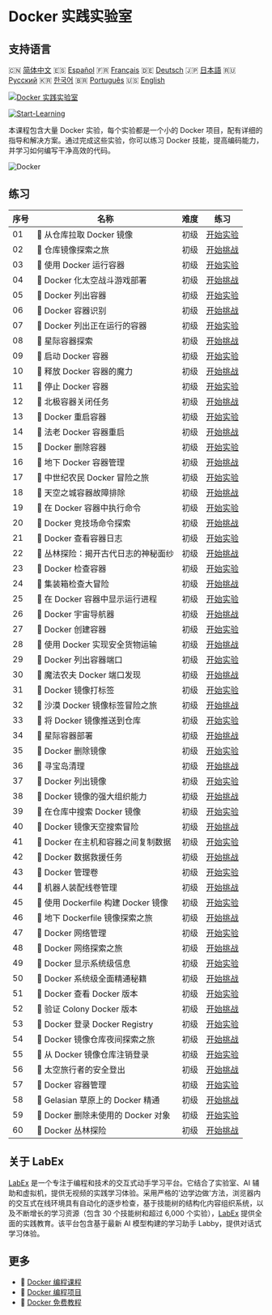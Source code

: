 # Docker 实践实验室

## 支持语言

🇨🇳 [简体中文](README_zh.md) 🇪🇸 [Español](README_es.md) 🇫🇷 [Français](README_fr.md) 🇩🇪 [Deutsch](README_de.md) 🇯🇵 [日本語](README_ja.md) 🇷🇺 [Русский](README_ru.md) 🇰🇷 [한국어](README_ko.md) 🇧🇷 [Português](README_pt.md) 🇺🇸 [English](README.md) 

[![Docker 实践实验室](https://cover-creator.labex.io/docker-practice-labs.png?lang=zh)](https://labex.io/zh/courses/docker-practice-labs)

[![Start-Learning](https://img.shields.io/badge/Start-Learning-whitesmoke?style=for-the-badge)](https://labex.io/zh/courses/docker-practice-labs)

本课程包含大量 Docker 实验，每个实验都是一个小的 Docker 项目，配有详细的指导和解决方案。通过完成这些实验，你可以练习 Docker 技能，提高编码能力，并学习如何编写干净高效的代码。

![Docker](https://img.shields.io/badge/Docker-whitesmoke?style=for-the-badge&logo=docker)


## 练习

|   序号 | 名称                                 | 难度   | 练习                                                                                                                                                    |
|--------|--------------------------------------|--------|---------------------------------------------------------------------------------------------------------------------------------------------------------|
|     01 | 🧩  从仓库拉取 Docker 镜像           | 初级   | <a target='_blank' href='https://labex.io/zh/labs/docker-docker-pull-image-from-repository-271485?course=docker-practice-labs'>开始实验</a>             |
|     02 | 🎯  仓库镜像探索之旅                 | 初级   | <a target='_blank' href='https://labex.io/zh/labs/docker-repository-image-quest-271484?course=docker-practice-labs'>开始挑战</a>                        |
|     03 | 🧩  使用 Docker 运行容器             | 初级   | <a target='_blank' href='https://labex.io/zh/labs/docker-docker-run-a-container-271495?course=docker-practice-labs'>开始实验</a>                        |
|     04 | 🎯  Docker 化太空战斗游戏部署        | 初级   | <a target='_blank' href='https://labex.io/zh/labs/docker-dockerized-space-battles-deployment-271494?course=docker-practice-labs'>开始挑战</a>           |
|     05 | 🧩  Docker 列出容器                  | 初级   | <a target='_blank' href='https://labex.io/zh/labs/docker-docker-list-containers-271475?course=docker-practice-labs'>开始实验</a>                        |
|     06 | 🎯  Docker 容器识别                  | 初级   | <a target='_blank' href='https://labex.io/zh/labs/docker-docker-container-identification-271474?course=docker-practice-labs'>开始挑战</a>               |
|     07 | 🧩  Docker 列出正在运行的容器        | 初级   | <a target='_blank' href='https://labex.io/zh/labs/docker-docker-list-running-containers-271483?course=docker-practice-labs'>开始实验</a>                |
|     08 | 🎯  星际容器探索                     | 初级   | <a target='_blank' href='https://labex.io/zh/labs/docker-interstellar-container-exploration-271482?course=docker-practice-labs'>开始挑战</a>            |
|     09 | 🧩  启动 Docker 容器                 | 初级   | <a target='_blank' href='https://labex.io/zh/labs/docker-docker-start-container-271499?course=docker-practice-labs'>开始实验</a>                        |
|     10 | 🎯  释放 Docker 容器的魔力           | 初级   | <a target='_blank' href='https://labex.io/zh/labs/docker-docker-container-magic-unleashed-271498?course=docker-practice-labs'>开始挑战</a>              |
|     11 | 🧩  停止 Docker 容器                 | 初级   | <a target='_blank' href='https://labex.io/zh/labs/docker-docker-stop-container-271501?course=docker-practice-labs'>开始实验</a>                         |
|     12 | 🎯  北极容器关闭任务                 | 初级   | <a target='_blank' href='https://labex.io/zh/labs/docker-arctic-container-shutdown-mission-271500?course=docker-practice-labs'>开始挑战</a>             |
|     13 | 🧩  Docker 重启容器                  | 初级   | <a target='_blank' href='https://labex.io/zh/labs/docker-docker-restart-container-271489?course=docker-practice-labs'>开始实验</a>                      |
|     14 | 🎯  法老 Docker 容器重启             | 初级   | <a target='_blank' href='https://labex.io/zh/labs/docker-pharaohs-docker-container-restart-271488?course=docker-practice-labs'>开始挑战</a>             |
|     15 | 🧩  Docker 删除容器                  | 初级   | <a target='_blank' href='https://labex.io/zh/labs/docker-docker-remove-container-271491?course=docker-practice-labs'>开始实验</a>                       |
|     16 | 🎯  地下 Docker 容器管理             | 初级   | <a target='_blank' href='https://labex.io/zh/labs/docker-underground-docker-container-management-271490?course=docker-practice-labs'>开始挑战</a>       |
|     17 | 🧩  中世纪农民 Docker 冒险之旅       | 初级   | <a target='_blank' href='https://labex.io/zh/labs/docker-medieval-farmers-docker-adventure-271453?course=docker-practice-labs'>开始实验</a>             |
|     18 | 🎯  天空之城容器故障排除             | 初级   | <a target='_blank' href='https://labex.io/zh/labs/docker-sky-city-container-troubleshoot-271452?course=docker-practice-labs'>开始挑战</a>               |
|     19 | 🧩  在 Docker 容器中执行命令         | 初级   | <a target='_blank' href='https://labex.io/zh/labs/docker-docker-execute-command-in-container-271461?course=docker-practice-labs'>开始实验</a>           |
|     20 | 🎯  Docker 竞技场命令探索            | 初级   | <a target='_blank' href='https://labex.io/zh/labs/docker-docker-arena-command-quest-271460?course=docker-practice-labs'>开始挑战</a>                    |
|     21 | 🧩  Docker 查看容器日志              | 初级   | <a target='_blank' href='https://labex.io/zh/labs/docker-docker-view-container-logs-271473?course=docker-practice-labs'>开始实验</a>                    |
|     22 | 🎯  丛林探险：揭开古代日志的神秘面纱 | 初级   | <a target='_blank' href='https://labex.io/zh/labs/docker-jungle-expedition-uncovering-ancient-logs-271472?course=docker-practice-labs'>开始挑战</a>     |
|     23 | 🧩  Docker 检查容器                  | 初级   | <a target='_blank' href='https://labex.io/zh/labs/docker-docker-inspect-container-271467?course=docker-practice-labs'>开始实验</a>                      |
|     24 | 🎯  集装箱检查大冒险                 | 初级   | <a target='_blank' href='https://labex.io/zh/labs/docker-container-inspection-adventure-271466?course=docker-practice-labs'>开始挑战</a>                |
|     25 | 🧩  在 Docker 容器中显示运行进程     | 初级   | <a target='_blank' href='https://labex.io/zh/labs/docker-docker-display-running-processes-in-container-271507?course=docker-practice-labs'>开始实验</a> |
|     26 | 🎯  Docker 宇宙导航器                | 初级   | <a target='_blank' href='https://labex.io/zh/labs/docker-docker-universe-navigator-271506?course=docker-practice-labs'>开始挑战</a>                     |
|     27 | 🧩  Docker 创建容器                  | 初级   | <a target='_blank' href='https://labex.io/zh/labs/docker-docker-create-container-271459?course=docker-practice-labs'>开始实验</a>                       |
|     28 | 🎯  使用 Docker 实现安全货物运输     | 初级   | <a target='_blank' href='https://labex.io/zh/labs/docker-secure-cargo-transport-with-docker-271458?course=docker-practice-labs'>开始挑战</a>            |
|     29 | 🧩  Docker 列出容器端口              | 初级   | <a target='_blank' href='https://labex.io/zh/labs/docker-docker-list-container-ports-271479?course=docker-practice-labs'>开始实验</a>                   |
|     30 | 🎯  魔法农夫 Docker 端口发现         | 初级   | <a target='_blank' href='https://labex.io/zh/labs/docker-magic-farmers-docker-port-discovery-271478?course=docker-practice-labs'>开始挑战</a>           |
|     31 | 🧩  Docker 镜像打标签                | 初级   | <a target='_blank' href='https://labex.io/zh/labs/docker-docker-tag-an-image-271505?course=docker-practice-labs'>开始实验</a>                           |
|     32 | 🎯  沙漠 Docker 镜像标签冒险之旅     | 初级   | <a target='_blank' href='https://labex.io/zh/labs/docker-desert-docker-image-tagging-adventure-271504?course=docker-practice-labs'>开始挑战</a>         |
|     33 | 🧩  将 Docker 镜像推送到仓库         | 初级   | <a target='_blank' href='https://labex.io/zh/labs/docker-docker-push-image-to-repository-271487?course=docker-practice-labs'>开始实验</a>               |
|     34 | 🎯  星际容器部署                     | 初级   | <a target='_blank' href='https://labex.io/zh/labs/docker-interstellar-container-deployment-271486?course=docker-practice-labs'>开始挑战</a>             |
|     35 | 🧩  Docker 删除镜像                  | 初级   | <a target='_blank' href='https://labex.io/zh/labs/docker-docker-remove-image-271493?course=docker-practice-labs'>开始实验</a>                           |
|     36 | 🎯  寻宝岛清理                       | 初级   | <a target='_blank' href='https://labex.io/zh/labs/docker-treasure-island-cleanup-271492?course=docker-practice-labs'>开始挑战</a>                       |
|     37 | 🧩  Docker 列出镜像                  | 初级   | <a target='_blank' href='https://labex.io/zh/labs/docker-docker-list-images-271463?course=docker-practice-labs'>开始实验</a>                            |
|     38 | 🎯  Docker 镜像的强大组织能力        | 初级   | <a target='_blank' href='https://labex.io/zh/labs/docker-superpower-image-organization-in-docker-271462?course=docker-practice-labs'>开始挑战</a>       |
|     39 | 🧩  在仓库中搜索 Docker 镜像         | 初级   | <a target='_blank' href='https://labex.io/zh/labs/docker-docker-search-images-in-repository-271497?course=docker-practice-labs'>开始实验</a>            |
|     40 | 🎯  Docker 镜像天空搜索冒险          | 初级   | <a target='_blank' href='https://labex.io/zh/labs/docker-docker-image-sky-search-adventure-271496?course=docker-practice-labs'>开始挑战</a>             |
|     41 | 🧩  Docker 在主机和容器之间复制数据  | 初级   | <a target='_blank' href='https://labex.io/zh/labs/docker-docker-copy-data-between-host-and-container-271457?course=docker-practice-labs'>开始实验</a>   |
|     42 | 🎯  Docker 数据救援任务              | 初级   | <a target='_blank' href='https://labex.io/zh/labs/docker-docker-data-rescue-mission-271456?course=docker-practice-labs'>开始挑战</a>                    |
|     43 | 🧩  Docker 管理卷                    | 初级   | <a target='_blank' href='https://labex.io/zh/labs/docker-docker-manage-volumes-271511?course=docker-practice-labs'>开始实验</a>                         |
|     44 | 🎯  机器人装配线卷管理               | 初级   | <a target='_blank' href='https://labex.io/zh/labs/docker-robotic-assembly-line-volume-management-271510?course=docker-practice-labs'>开始挑战</a>       |
|     45 | 🧩  使用 Dockerfile 构建 Docker 镜像 | 初级   | <a target='_blank' href='https://labex.io/zh/labs/docker-docker-build-image-from-dockerfile-271455?course=docker-practice-labs'>开始实验</a>            |
|     46 | 🎯  地下 Dockerfile 镜像探索之旅     | 初级   | <a target='_blank' href='https://labex.io/zh/labs/docker-underground-dockerfile-image-quest-271454?course=docker-practice-labs'>开始挑战</a>            |
|     47 | 🧩  Docker 网络管理                  | 初级   | <a target='_blank' href='https://labex.io/zh/labs/docker-docker-manage-networks-271477?course=docker-practice-labs'>开始实验</a>                        |
|     48 | 🎯  Docker 网络探索之旅              | 初级   | <a target='_blank' href='https://labex.io/zh/labs/docker-docker-networking-adventure-271476?course=docker-practice-labs'>开始挑战</a>                   |
|     49 | 🧩  Docker 显示系统级信息            | 初级   | <a target='_blank' href='https://labex.io/zh/labs/docker-docker-display-system-wide-information-271465?course=docker-practice-labs'>开始实验</a>        |
|     50 | 🎯  Docker 系统级全面精通秘籍        | 初级   | <a target='_blank' href='https://labex.io/zh/labs/docker-dockers-mystical-system-wide-mastery-271464?course=docker-practice-labs'>开始挑战</a>          |
|     51 | 🧩  Docker 查看 Docker 版本          | 初级   | <a target='_blank' href='https://labex.io/zh/labs/docker-docker-show-docker-version-271509?course=docker-practice-labs'>开始实验</a>                    |
|     52 | 🎯  验证 Colony Docker 版本          | 初级   | <a target='_blank' href='https://labex.io/zh/labs/docker-verifying-colony-docker-version-271508?course=docker-practice-labs'>开始挑战</a>               |
|     53 | 🧩  Docker 登录 Docker Registry      | 初级   | <a target='_blank' href='https://labex.io/zh/labs/docker-docker-log-into-docker-registry-271469?course=docker-practice-labs'>开始实验</a>               |
|     54 | 🎯  Docker 镜像仓库夜间探索之旅      | 初级   | <a target='_blank' href='https://labex.io/zh/labs/docker-docker-registry-night-quest-271468?course=docker-practice-labs'>开始挑战</a>                   |
|     55 | 🧩  从 Docker 镜像仓库注销登录       | 初级   | <a target='_blank' href='https://labex.io/zh/labs/docker-docker-log-out-from-docker-registry-271471?course=docker-practice-labs'>开始实验</a>           |
|     56 | 🎯  太空旅行者的安全登出             | 初级   | <a target='_blank' href='https://labex.io/zh/labs/docker-secure-logout-for-space-travelers-271470?course=docker-practice-labs'>开始挑战</a>             |
|     57 | 🧩  Docker 容器管理                  | 初级   | <a target='_blank' href='https://labex.io/zh/labs/docker-docker-manage-docker-271503?course=docker-practice-labs'>开始实验</a>                          |
|     58 | 🎯  Gelasian 草原上的 Docker 精通    | 初级   | <a target='_blank' href='https://labex.io/zh/labs/docker-docker-mastery-in-gelasian-grasslands-271502?course=docker-practice-labs'>开始挑战</a>         |
|     59 | 🧩  Docker 删除未使用的 Docker 对象  | 初级   | <a target='_blank' href='https://labex.io/zh/labs/docker-docker-remove-unused-docker-objects-271481?course=docker-practice-labs'>开始实验</a>           |
|     60 | 🎯  Docker 丛林探险                  | 初级   | <a target='_blank' href='https://labex.io/zh/labs/docker-docker-jungle-expedition-271480?course=docker-practice-labs'>开始挑战</a>                      |

## 关于 LabEx

[LabEx](https://labex.io) 是一个专注于编程和技术的交互式动手学习平台。它结合了实验室、AI 辅助和虚拟机，提供无视频的实践学习体验。采用严格的'边学边做'方法，浏览器内的交互式在线环境具有自动化的逐步检查，基于技能树的结构化内容组织系统，以及不断增长的学习资源（包含 30 个技能树和超过 6,000 个实验），[LabEx](https://labex.io) 提供全面的实践教育。该平台包含基于最新 AI 模型构建的学习助手 Labby，提供对话式学习体验。

## 更多

- 🔗 [Docker 编程课程](https://github.com/labex-labs/awesome-programming-courses)
- 🔗 [Docker 编程项目](https://github.com/labex-labs/awesome-programming-projects)
- 🔗 [Docker 免费教程](https://github.com/labex-labs/docker-free-tutorials)

